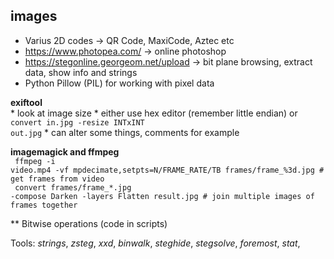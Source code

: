## images

  - Varius 2D codes -> QR Code, MaxiCode, Aztec etc
  - https://www.photopea.com/
    -> online photoshop
  - https://stegonline.georgeom.net/upload
    -> bit plane browsing, extract data, show info and strings
  - Python Pillow (PIL) for working with pixel data
  
  **exiftool**<br>
    * look at image size
    * either use hex editor (remember little endian) or <code>convert in.jpg -resize INTxINT out.jpg</code>
    * can alter some things, comments for example
  
 **imagemagick and ffmpeg**
  <br><code> ffmpeg -i video.mp4 -vf mpdecimate,setpts=N/FRAME_RATE/TB frames/frame_%3d.jpg # get frames from video </code><br>
  <code> convert frames/frame_*.jpg -compose Darken -layers Flatten result.jpg # join multiple images of frames together </code>
 
 ** Bitwise operations (code in scripts)
  
  Tools:
  _strings_, _zsteg_, _xxd_, _binwalk_, _steghide_, _stegsolve_, _foremost_, _stat_, 
  
